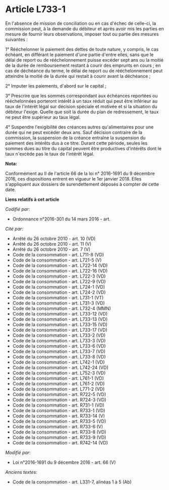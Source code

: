 # Article L733-1

En l'absence de mission de conciliation ou en cas d'échec de celle-ci, la commission peut, à la demande du débiteur et après
avoir mis les parties en mesure de fournir leurs observations, imposer tout ou partie des mesures suivantes :

1° Rééchelonner le paiement des dettes de toute nature, y compris, le cas échéant, en différant le paiement d'une partie
d'entre elles, sans que le délai de report ou de rééchelonnement puisse excéder sept ans ou la moitié de la durée de
remboursement restant à courir des emprunts en cours ; en cas de déchéance du terme, le délai de report ou de rééchelonnement
peut atteindre la moitié de la durée qui restait à courir avant la déchéance ;

2° Imputer les paiements, d'abord sur le capital ;

3° Prescrire que les sommes correspondant aux échéances reportées ou rééchelonnées porteront intérêt à un taux réduit qui
peut être inférieur au taux de l'intérêt légal sur décision spéciale et motivée et si la situation du débiteur l'exige.
Quelle que soit la durée du plan de redressement, le taux ne peut être supérieur au taux légal.

4° Suspendre l'exigibilité des créances autres qu'alimentaires pour une durée qui ne peut excéder deux ans. Sauf décision
contraire de la commission, la suspension de la créance entraîne la suspension du paiement des intérêts dus à ce titre.
Durant cette période, seules les sommes dues au titre du capital peuvent être productives d'intérêts dont le taux n'excède
pas le taux de l'intérêt légal.

**Nota:**

Conformément au II de l'article 66 de la loi n° 2016-1691 du 9 décembre 2016, ces dispositions entrent en vigueur le 1er
janvier 2018. Elles s'appliquent aux dossiers de surendettement déposés à compter de cette date.

**Liens relatifs à cet article**

_Codifié par_:

  - Ordonnance n°2016-301 du 14 mars 2016 - art.

_Cité par_:

  - Arrêté du 26 octobre 2010 - art. 10 (VD)
  - Arrêté du 26 octobre 2010 - art. 11 (V)
  - Arrêté du 26 octobre 2010 - art. 7 (V)
  - Code de la consommation - art. L711-8 (VD)
  - Code de la consommation - art. L721-5 (V)
  - Code de la consommation - art. L722-14 (VD)
  - Code de la consommation - art. L722-16 (VD)
  - Code de la consommation - art. L722-3 (VD)
  - Code de la consommation - art. L722-9 (VD)
  - Code de la consommation - art. L724-1 (VD)
  - Code de la consommation - art. L724-2 (VD)
  - Code de la consommation - art. L731-1 (VT)
  - Code de la consommation - art. L731-3 (VD)
  - Code de la consommation - art. L732-4 (MMN)
  - Code de la consommation - art. L733-12 (VD)
  - Code de la consommation - art. L733-13 (VD)
  - Code de la consommation - art. L733-15 (VD)
  - Code de la consommation - art. L733-17 (VD)
  - Code de la consommation - art. L733-2 (VD)
  - Code de la consommation - art. L733-3 (VD)
  - Code de la consommation - art. L733-6 (VD)
  - Code de la consommation - art. L733-7 (VD)
  - Code de la consommation - art. L733-8 (VD)
  - Code de la consommation - art. L742-1 (VD)
  - Code de la consommation - art. L742-24 (VD)
  - Code de la consommation - art. L752-3 (VD)
  - Code de la consommation - art. L761-1 (VD)
  - Code de la consommation - art. L761-2 (VD)
  - Code de la consommation - art. L771-2 (VD)
  - Code de la consommation - art. R722-5 (VD)
  - Code de la consommation - art. R724-3 (VD)
  - Code de la consommation - art. R731-1 (VD)
  - Code de la consommation - art. R733-1 (VD)
  - Code de la consommation - art. R733-14 (V)
  - Code de la consommation - art. R733-5 (VD)
  - Code de la consommation - art. R733-6 (V)
  - Code de la consommation - art. R733-8 (VD)
  - Code de la consommation - art. R733-9 (VD)
  - Code de la consommation - art. R742-14 (VD)

_Modifié par_:

  - Loi n°2016-1691 du 9 décembre 2016 - art. 66 (V)

_Anciens textes_:

  - Code de la consommation - art. L331-7, alinéas 1 à 5 (Ab)
